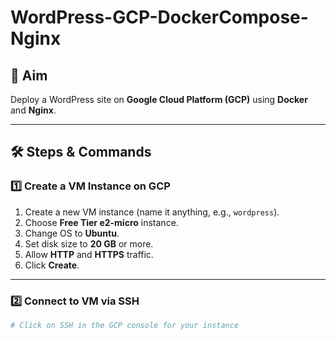 # WordPress-GCP-DockerCompose-Nginx

## 📌 Aim
Deploy a WordPress site on **Google Cloud Platform (GCP)** using **Docker** and **Nginx**.

---

## 🛠 Steps & Commands

### 1️⃣ Create a VM Instance on GCP
1. Create a new VM instance (name it anything, e.g., `wordpress`).
2. Choose **Free Tier e2-micro** instance.
3. Change OS to **Ubuntu**.
4. Set disk size to **20 GB** or more.
5. Allow **HTTP** and **HTTPS** traffic.
6. Click **Create**.

---

### 2️⃣ Connect to VM via SSH
```bash
# Click on SSH in the GCP console for your instance
